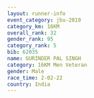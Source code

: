 ```yaml
---
layout: runner-info 
event_category: jbu-2019 
category_km: 16KM  
overall_rank: 32
gender_rank: 95
category_rank: 5
bib: 62035
name: GURINDER PAL SINGH
category: 16KM Men Veteran
gender: Male
race_time: 2-02-22
country: India
---
```

